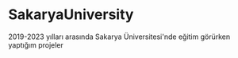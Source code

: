 # SakaryaUniversity
2019-2023 yılları arasında Sakarya Üniversitesi'nde eğitim görürken yaptığım projeler
